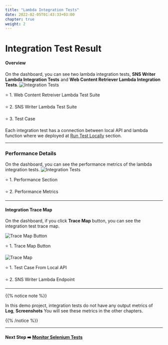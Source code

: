 ```yaml
---
title: "Lambda Integration Tests"
date: 2022-02-05T01:43:33+03:00
chapter: true
weight: 2
---
```


# Integration Test Result

#### Overview

On the dashboard, you can see two lambda integration tests, **SNS Writer Lambda Integration Tests** and **Web Content Retriever Lambda Integration Tests**. 
![Integration Tests](/images/monitor-test-results/integration-01.png) 

⭐ 1. Web Content Retreiver Lambda Test Suite

⭐ 2. SNS Writer Lambda Test Suite

⭐ 3. Test Case


Each integration test has a connection between local API and lambda function where we deployed at [Run Test Locally](/integrate-foresight/local-tests.html) section.

---

### Performance Details

On the dashboard, you can see the performance metrics of the lambda integration tests.
![Integration Tests](/images/monitor-test-results/integration-02.png)

⭐ 1. Performance Section

⭐ 2. Performance Metrics

---

#### Integration Trace Map

On the dashboard, if you click **Trace Map** button, you can see the integration test trace map.

![Trace Map Button](/images/monitor-test-results/integration-03.png)


⭐ 1. Trace Map Button

![Trace Map](/images/monitor-test-results/integration-04.png)


⭐ 1. Test Case From Local API

⭐ 2. SNS Writer Lambda Endpoint


---

{{% notice note %}}

In this demo project, integration tests do not have any output metrics of **Log**, **Screenshots**
You will see these metrics in the other chapters.

{{% /notice %}}


---
#### Next Step :arrow_right: [Monitor Selenium Tests](/monitor-test-results/selenium-test.html)
